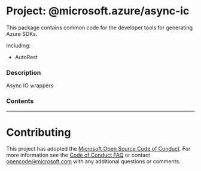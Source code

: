 # Project: @microsoft.azure/async-ic

This package contains common code for the developer tools for generating Azure SDKs.

Including:
- AutoRest


### Description
Async IO wrappers

### Contents

----

# Contributing

This project has adopted the [Microsoft Open Source Code of Conduct](https://opensource.microsoft.com/codeofconduct/). For more information see the [Code of Conduct FAQ](https://opensource.microsoft.com/codeofconduct/faq/) or contact [opencode@microsoft.com](mailto:opencode@microsoft.com) with any additional questions or comments.
